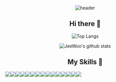 <div align=center>

![header](https://capsule-render.vercel.app/api?type=slice&color=gradient&text=%20JeeWoo%20%20&height=200&fontSize=100)
 </div>
 <div align=center>

## Hi there 👋
 
![Top Langs](https://github-readme-stats.vercel.app/api/top-langs/?username=cjw020607&layout=compact&theme=solarized-light)
 
![JeeWoo's github stats](https://github-readme-stats.vercel.app/api?username=cjw020607&show_icons=true&theme=react)  

## My Skills 🔨
<div style="display:flex; flex-direction:row;">
  <img src="https://img.shields.io/badge/GitHub-181717?style=for-the-badge&logo=github&logoColor=white">

 <br>
    <img src="https://img.shields.io/badge/Java-007396?style=for-the-badge&logo=Java&logoColor=white">
    <img src="https://img.shields.io/badge/C-A8B9CC?style=for-the-badge&logo=c&logoColor=white">
    <img src="https://img.shields.io/badge/python-3776AB?style=for-the-badge&logo=python&logoColor=white">      
 <br>    
    <img src="https://img.shields.io/badge/Android Studio-3DDC84?style=for-the-badge&logo=android studio&logoColor=white">
    <img src="https://img.shields.io/badge/React-61DAFB?style=for-the-badge&logo=react&logoColor=white"> 
    <img src="https://img.shields.io/badge/Flutter-02569B?style=for-the-badge&logo=flutter&logoColor=white"> 
    <br>
    <img src="https://img.shields.io/badge/Spring Boot-6DB33F?style=for-the-badge&logo=spring boot&logoColor=white"> 
    <img src="https://img.shields.io/badge/mysql-4479A1?style=for-the-badge&logo=mysql&logoColor=white"> 
    <img src="https://img.shields.io/badge/Arduino-00979D?style=for-the-badge&logo=arduino&logoColor=white">
 <img src="https://img.shields.io/badge/Dart-0175C2?style=for-the-badge&logo=dart&logoColor=white">
    <br>
 <img src="https://img.shields.io/badge/AWS Lambda-FF9900?style=for-the-badge&logo=awslambda&logoColor=white">  
 <img src="https://img.shields.io/badge/Amazon API Gateway-FF4F8B?style=for-the-badge&logo=amazonapigateway&logoColor=white">
<br>
  <img src="https://img.shields.io/badge/Amazon CloudWatch-FF4F8B?style=for-the-badge&logo=amazoncloudwatch&logoColor=white">

  <img src="https://img.shields.io/badge/Amazon DynamoDB-4053D6?style=for-the-badge&logo=amazondynamodb&logoColor=white">
</div><br>
</div>
